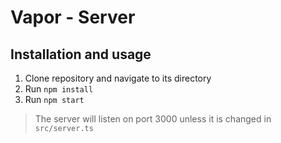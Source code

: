 # Vapor - Server
 
## Installation and usage
1. Clone repository and navigate to its directory
2. Run `npm install`
3. Run `npm start`

> The server will listen on port 3000 unless it is changed in `src/server.ts`
